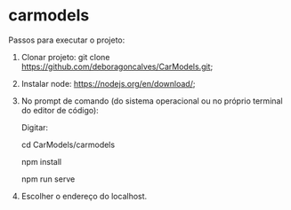 # carmodels

Passos para executar o projeto:

1. Clonar projeto: git clone https://github.com/deboragoncalves/CarModels.git;
2. Instalar node: https://nodejs.org/en/download/;
3. No prompt de comando (do sistema operacional ou no próprio terminal do editor de código):

    Digitar: 

    cd CarModels/carmodels

    npm install 

    npm run serve

4. Escolher o endereço do localhost.
